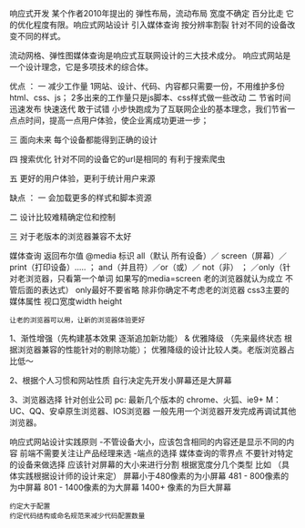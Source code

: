 响应式开发 某个作者2010年提出的 弹性布局，流动布局 宽度不确定 百分比走 它的优化程度有限。响应式网站设计 引入媒体查询 按分辨率割裂 针对不同的设备改变不同的样式。

流动网格、弹性图媒体查询是响应式互联网设计的三大技术成分。 响应式网站是一个设计理念，它是多项技术的综合体。

优点 ： 
一 减少工作量 
	1网站、设计、代码、内容都只需要一份，不用维护多份html、css、js； 
	2多出来的工作量只是js脚本、css样式做一些改动 
二 节省时间 迅速发布 快速迭代 敢于试错 小步快跑成为了互联网企业的基本理念，我们节省一点点时间，提高一点用户体验，使企业离成功更进一步； 

三 面向未来 每个设备都能得到正确的设计 

四 搜索优化 针对不同的设备它的url是相同的 有利于搜索爬虫 

五 更好的用户体验，更利于统计用户来源 

缺点 ： 
一 会加载更多的样式和脚本资源 

二 设计比较难精确定位和控制 

三 对于老版本的浏览器兼容不太好

媒体查询 返回布尔值 @media 
	标识 all（默认 所有设备）／ screen（屏幕）／ print（打印设备）..... ； 
	and（并且符）／or（或）／ not（非） ； ／only（针对老浏览器，只看第一个单词 如果写的media=screen 老的浏览器就认为成立 不管后面的表达式） 
		only最好不要省略 除非你确定不考虑老的浏览器 
	css3主要的媒体属性 视口宽度width height 











	让老的浏览器可以用，让新的浏览器体验更好
1、渐性增强（先构建基本效果 逐渐追加新功能） & 优雅降级 （先来最终状态 根据浏览器兼容的性能针对的剔除功能）；
	优雅降级的设计比较人类。老版浏览器占比低～

2、根据个人习惯和网站性质 自行决定先开发小屏幕还是大屏幕

3、浏览器选择 针对创业公司
	pc: 最新几个版本的 chrome、火狐、ie9+
	M：	UC、QQ、安卓原生浏览器、IOS浏览器
	一般先用一个浏览器开发完成再调试其他浏览器。

响应式网站设计实践原则
	-不管设备大小，应该包含相同的内容还是显示不同的内容 前端不需要关注让产品经理来选 
	-端点的选择 媒体查询的零界点
	   不要针对特定的设备来做选择 应该针对屏幕的大小来进行分割 根据宽度分几个类型
	   比如 （具体实践根据设计师的设计来定）
	   	屏幕小于480像素的为小屏幕
	   	481 - 800像素的为中屏幕
	   	801 - 1400像素的为大屏幕
	   	1400+ 像素的为巨大屏幕

	约定大于配置
	约定代码结构或命名规范来减少代码配置数量










